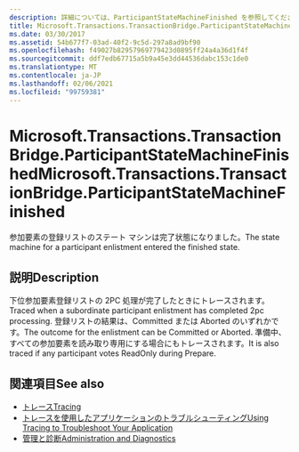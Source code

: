 ```yaml
---
description: 詳細については、ParticipantStateMachineFinished を参照してください。
title: Microsoft.Transactions.TransactionBridge.ParticipantStateMachineFinished
ms.date: 03/30/2017
ms.assetid: 54b677f7-03ad-40f2-9c5d-297a8ad9bf90
ms.openlocfilehash: f49027b82957969779423d0895ff24a4a36d1f4f
ms.sourcegitcommit: ddf7edb67715a5b9a45e3dd44536dabc153c1de0
ms.translationtype: MT
ms.contentlocale: ja-JP
ms.lasthandoff: 02/06/2021
ms.locfileid: "99759381"
---
```

# <a name="microsofttransactionstransactionbridgeparticipantstatemachinefinished"></a><span data-ttu-id="690da-103">Microsoft.Transactions.TransactionBridge.ParticipantStateMachineFinished</span><span class="sxs-lookup"><span data-stu-id="690da-103">Microsoft.Transactions.TransactionBridge.ParticipantStateMachineFinished</span></span>

<span data-ttu-id="690da-104">参加要素の登録リストのステート マシンは完了状態になりました。</span><span class="sxs-lookup"><span data-stu-id="690da-104">The state machine for a participant enlistment entered the finished state.</span></span>  
  
## <a name="description"></a><span data-ttu-id="690da-105">説明</span><span class="sxs-lookup"><span data-stu-id="690da-105">Description</span></span>  

 <span data-ttu-id="690da-106">下位参加要素登録リストの 2PC 処理が完了したときにトレースされます。</span><span class="sxs-lookup"><span data-stu-id="690da-106">Traced when a subordinate participant enlistment has completed 2pc processing.</span></span> <span data-ttu-id="690da-107">登録リストの結果は、Committed または Aborted のいずれかです。</span><span class="sxs-lookup"><span data-stu-id="690da-107">The outcome for the enlistment can be Committed or Aborted.</span></span> <span data-ttu-id="690da-108">準備中、すべての参加要素を読み取り専用にする場合にもトレースされます。</span><span class="sxs-lookup"><span data-stu-id="690da-108">It is also traced if any participant votes ReadOnly during Prepare.</span></span>  
  
## <a name="see-also"></a><span data-ttu-id="690da-109">関連項目</span><span class="sxs-lookup"><span data-stu-id="690da-109">See also</span></span>

- [<span data-ttu-id="690da-110">トレース</span><span class="sxs-lookup"><span data-stu-id="690da-110">Tracing</span></span>](index.md)
- [<span data-ttu-id="690da-111">トレースを使用したアプリケーションのトラブルシューティング</span><span class="sxs-lookup"><span data-stu-id="690da-111">Using Tracing to Troubleshoot Your Application</span></span>](using-tracing-to-troubleshoot-your-application.md)
- [<span data-ttu-id="690da-112">管理と診断</span><span class="sxs-lookup"><span data-stu-id="690da-112">Administration and Diagnostics</span></span>](../index.md)
